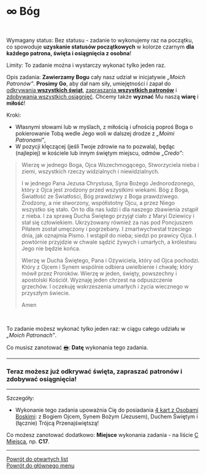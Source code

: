 # <span class="status status-list"><span class="status status-black">∞</span> Bóg</span>
<br />

<span class="status status-title">Wymagany status:</span> Bez statusu - zadanie to wykonujemy raz na początku, co spowoduje **uzyskanie statusów początkowych** w kolorze <span class="status status-black">czarnym</span> **dla każdego patrona, święta i osiągnięcia z osobna**!
<br />

<span class="status status-title">Limity:</span> To zadanie można i wystarczy wykonać tylko jeden raz.
<br />

<span class="status status-title">Opis zadania:</span> **Zawierzamy Bogu** cały nasz udział w inicjatywie _„Moich Patronów”_. **Prosimy Go**, aby dał nam siły, umiejętności i zapał do [odkrywania **wszystkich świąt**](jak_odkrywac_swieta.md), [zapraszania **wszystkich patronów**](jak_zapraszac_patronow.md) i [zdobywania wszystkich osiągnięć](jak_zdobywac_osiagniecia.md). Chcemy także **wyznać** Mu naszą **wiarę** i **miłość**!
<br />

<span class="status status-title">Kroki:</span>
- Własnymi słowami lub w myślach, z miłością i ufnością poproś Boga o pokierowanie Tobą wedle Jego woli w dalszej drodze z _„Moimi Patronami”_,
- W pozycji klęczącej (jeśli Twoje zdrowie na to pozwala), będąc (najlepiej) w kościele lub innym świętym miejscu, odmów _„Credo”_:
> Wierzę w jednego Boga, Ojca Wszechmogącego, Stworzyciela nieba i ziemi, wszystkich rzeczy widzialnych i niewidzialnych.
>
> I w jednego Pana Jezusa Chrystusa, Syna Bożego Jednorodzonego, który z Ojca jest zrodzony przed wszystkimi wiekami. Bóg z Boga, Światłość ze Światłości, Bóg prawdziwy z Boga prawdziwego. Zrodzony, a nie stworzony, współistotny Ojcu, a przez Niego wszystko się stało. On to dla nas ludzi i dla naszego zbawienia zstąpił z nieba. I za sprawą Ducha Świętego przyjął ciało z Maryi Dziewicy i stał się człowiekiem. Ukrzyżowany również za nas pod Poncjuszem Piłatem został umęczony i pogrzebany. I zmartwychwstał trzeciego dnia, jak oznajmia Pismo. I wstąpił do nieba; siedzi po prawicy Ojca. I powtórnie przyjdzie w chwale sądzić żywych i umarłych, a królestwu Jego nie będzie końca.
> 
> Wierzę w Ducha Świętego, Pana i Ożywiciela, który od Ojca pochodzi. Który z Ojcem i Synem wspólnie odbiera uwielbienie i chwałę; który mówił przez Proroków. Wierzę w jeden, święty, powszechny i apostolski Kościół. Wyznaję jeden chrzest na odpuszczenie grzechów. I oczekuję wskrzeszenia umarłych i życia wiecznego w przyszłym świecie.
> 
> Amen

<br />

<span class="status status-title">To zadanie możesz wykonać tylko jeden raz:</span> w ciągu całego udziału w _„Moich Patronach”_.
<br />

<span class="status status-title">Co musisz zanotować [🖶](wszystkie_materialy_do_pobrania.md#bog):</span> **Datę** wykonania tego zadania.
<br />

---
### <div class="colored centered">Teraz możesz już odkrywać święta, zapraszać patronów i zdobywać osiągnięcia!</div>

---
<span class="status status-title">Szczegóły:</span>
- Wykonanie tego zadania upoważnia Cię do posiadania [4 kart z Osobami Boskimi](karty_kolekcjonerskie.md): z Bogiem Ojcem, Synem Bożym (Jezusem), Duchem Świętym i (łącznie) Trójcą Przenajświętszą!

<span class="status status-title">Co możesz zanotować dodatkowo:</span> **Miejsce** wykonania zadania - na liście [<span class="status status-list"><span class="status status-list">C</span> Miejsca</span>](miejsca.md), np. **C17**.

---
[Powrót do otwartych list](jak_zaczac_czyli_o_otwartych_listach.md)  
[Powrót do głównego menu](index.md)
